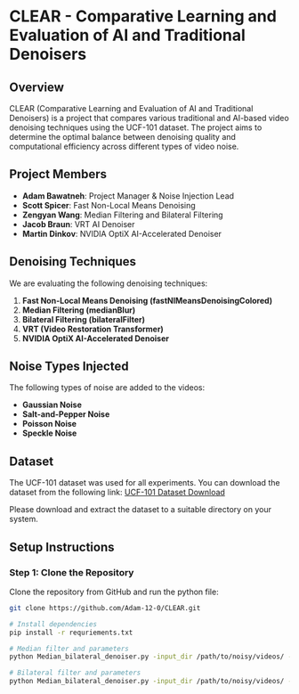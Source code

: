 # CLEAR - Comparative Learning and Evaluation of AI and Traditional Denoisers

## Overview
CLEAR (Comparative Learning and Evaluation of AI and Traditional Denoisers) is a project that compares various traditional and AI-based video denoising techniques using the UCF-101 dataset. The project aims to determine the optimal balance between denoising quality and computational efficiency across different types of video noise.

## Project Members
- **Adam Bawatneh**: Project Manager & Noise Injection Lead
- **Scott Spicer**: Fast Non-Local Means Denoising
- **Zengyan Wang**: Median Filtering and Bilateral Filtering
- **Jacob Braun**: VRT AI Denoiser
- **Martin Dinkov**: NVIDIA OptiX AI-Accelerated Denoiser

## Denoising Techniques
We are evaluating the following denoising techniques:
1. **Fast Non-Local Means Denoising (fastNlMeansDenoisingColored)**
2. **Median Filtering (medianBlur)**
3. **Bilateral Filtering (bilateralFilter)**
4. **VRT (Video Restoration Transformer)**
5. **NVIDIA OptiX AI-Accelerated Denoiser**

## Noise Types Injected
The following types of noise are added to the videos:
- **Gaussian Noise**
- **Salt-and-Pepper Noise**
- **Poisson Noise**
- **Speckle Noise**

## Dataset
The UCF-101 dataset was used for all experiments. You can download the dataset from the following link:
[UCF-101 Dataset Download](https://www.crcv.ucf.edu/data/UCF101/UCF101.rar)

Please download and extract the dataset to a suitable directory on your system.

## Setup Instructions

### Step 1: Clone the Repository
Clone the repository from GitHub and run the python file:

```bash
git clone https://github.com/Adam-12-0/CLEAR.git

# Install dependencies
pip install -r requriements.txt

# Median filter and parameters
python Median_bilateral_denoiser.py -input_dir /path/to/noisy/videos/ -output_dir /path/to/save/ -filter_type 'median' --kernel_size 3

# Bilateral filter and parameters
python Median_bilateral_denoiser.py -input_dir /path/to/noisy/videos/ -output_dir /path/to/save/ -filter_type 'bilateral' --d 9 --sigma_color 75 --sigma_space 75
